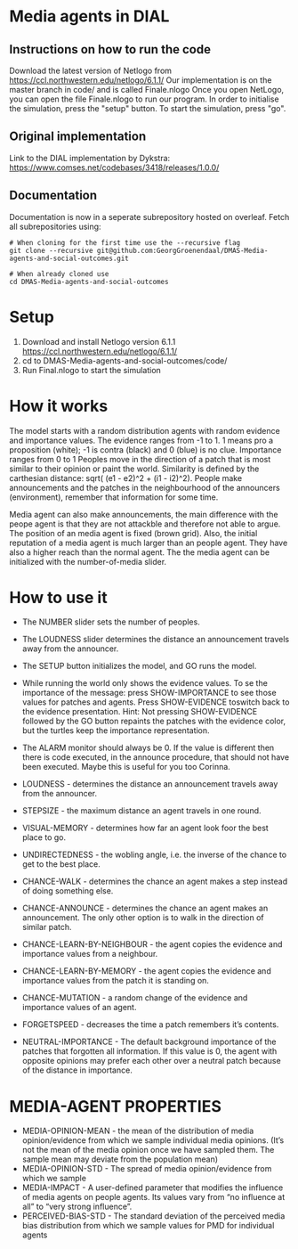 # Media agents in DIAL

## Instructions on how to run the code
Download the latest version of Netlogo from https://ccl.northwestern.edu/netlogo/6.1.1/
Our implementation is on the master branch in code/ and is called Finale.nlogo
Once you open NetLogo, you can open the file Finale.nlogo to run our program. 
In order to initialise the simulation, press the "setup" button. To start the simulation, press "go".

## Original implementation

Link to the DIAL implementation by Dykstra:
https://www.comses.net/codebases/3418/releases/1.0.0/


## Documentation

Documentation is now in a seperate subrepository hosted on overleaf. Fetch all subrepositories using:

    # When cloning for the first time use the --recursive flag
    git clone --recursive git@github.com:GeorgGroenendaal/DMAS-Media-agents-and-social-outcomes.git
    
    # When already cloned use
    cd DMAS-Media-agents-and-social-outcomes
    
# Setup
1. Download and install Netlogo version 6.1.1 https://ccl.northwestern.edu/netlogo/6.1.1/
2. cd to DMAS-Media-agents-and-social-outcomes/code/
3. Run Final.nlogo to start the simulation

# How it works
The model starts with a random distribution agents with random evidence and importance values. 
The evidence ranges from -1 to 1. 1 means pro a proposition (white); -1 is contra (black) and 0 (blue) is no clue. 
Importance ranges from 0 to 1 Peoples move in the direction of a patch that is most similar to their opinion or paint the world. 
Similarity is defined by the carthesian distance: sqrt( (e1 - e2)^2 + (i1 - i2)^2). 
People make announcements and the patches in the neighbourhood of the announcers (environment), remember that information for some time.

Media agent can also make announcements, the main difference with the peope agent is that they are not attackble and therefore not able to argue. 
The position of an media agent is fixed (brown grid). Also, the initial reputation of a media agent is much larger than an people agent.
They have also a higher reach than the normal agent. The the media agent can be initialized with the number-of-media slider.


# How to use it
- The NUMBER slider sets the number of peoples. 
- The LOUDNESS slider determines the distance an announcement travels away from the announcer.
- The SETUP button initializes the model, and GO runs the model.
- While running the world only shows the evidence values. To se the importance of the message: press SHOW-IMPORTANCE to see those values for patches and agents. 
Press SHOW-EVIDENCE toswitch back to the evidence presentation. 
Hint: Not pressing SHOW-EVIDENCE followed by the GO button repaints the patches with the evidence color, but the turtles keep the importance representation.        
- The ALARM monitor should always be 0. If the value is different then there is code executed, in the announce procedure, that should not have been executed. 
Maybe this is useful for you too Corinna.

- LOUDNESS - determines the distance an announcement travels away from the announcer.
- STEPSIZE - the maximum distance an agent travels in one round.
- VISUAL-MEMORY - determines how far an agent look foor the best place to go. 
- UNDIRECTEDNESS - the wobling angle, i.e. the inverse of the chance to get to the best place. 
- CHANCE-WALK - determines the chance an agent makes a step instead of doing something else.
- CHANCE-ANNOUNCE - determines the chance an agent makes an announcement. The only other option is to walk in the direction of similar patch. 
- CHANCE-LEARN-BY-NEIGHBOUR - the agent copies the evidence and importance values from a neighbour. 
- CHANCE-LEARN-BY-MEMORY - the agent copies the evidence and importance values from the patch it is standing on.
- CHANCE-MUTATION - a random change of the evidence and importance values of an agent.
- FORGETSPEED - decreases the time a patch remembers it’s contents.
- NEUTRAL-IMPORTANCE - The default background importance of the patches that forgotten all information. 
    If this value is 0, the agent with opposite opinions may prefer each other over a neutral patch because of the distance in importance.

# MEDIA-AGENT PROPERTIES
- MEDIA-OPINION-MEAN - the mean of the distribution of media opinion/evidence from which we sample individual media opinions. 
(It’s not the mean of the media opinion once we have sampled them. The sample mean may deviate from the population mean)
- MEDIA-OPINION-STD - The spread of media opinion/evidence from which we sample
- MEDIA-IMPACT - A user-defined parameter that modifies the influence of media agents on people agents. 
    Its values vary from “no influence at all” to “very strong influence”.
- PERCEIVED-BIAS-STD - The standard deviation of the perceived media bias distribution from which we sample values for PMD for individual agents

